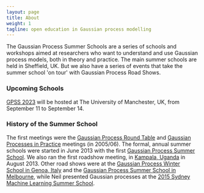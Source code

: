 ```yaml
---
layout: page
title: About
weight: 1
tagline: open education in Gaussian process modelling
---
```


The Gaussian Process Summer Schools are a series of schools and workshops aimed at researchers who want to understand and use Gaussian process models, both in theory and practice. The main summer schools are held in Sheffield, UK. But we also have a series of events that take the summer school 'on tour' with Gaussian Process Road Shows. 

### Upcoming Schools

[GPSS 2023](https://gpss.cc/gpss23/) will be hosted at The University of Manchester, UK, from September 11 to September 14.  

### History of the Summer School

The first meetings were the [Gaussian Process Round Table](https://gpss.cc/gprt/) and [Gaussian Processes in Practice](https://gpss.cc/gpip/) meetings (in 2005/06). The formal, annual summer schools were started in June 2013 with the first [Gaussian Process Summer School](./gpss13). We also ran the first roadshow meeting, in [Kampala, Uganda](./gprs13/) in August 2013. Other road shows were at the [Gaussian Process Winter School in Genoa, Italy](./gprs15a) and the [Gaussian Process Summer School in Melbourne](./gprs15b), while Neil presented Gaussian processes at the [2015 Sydney Machine Learning Summer School](https://nbviewer.ipython.org/github/SheffieldML/notebook/blob/master/lab_classes/mlss/index.ipynb).
